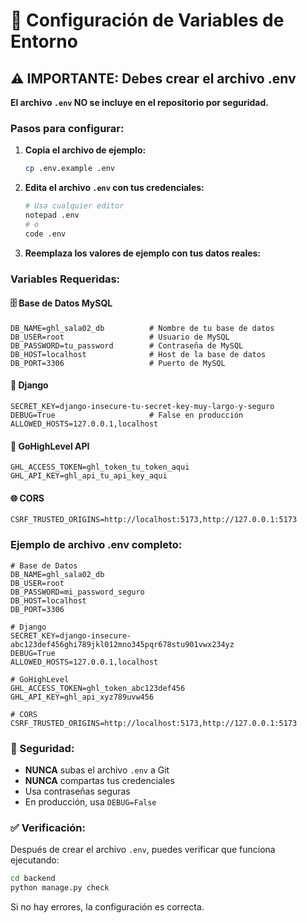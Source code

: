 # 🔐 Configuración de Variables de Entorno

## ⚠️ IMPORTANTE: Debes crear el archivo .env

**El archivo `.env` NO se incluye en el repositorio por seguridad.**

### Pasos para configurar:

1. **Copia el archivo de ejemplo:**
   ```bash
   cp .env.example .env
   ```

2. **Edita el archivo `.env` con tus credenciales:**
   ```bash
   # Usa cualquier editor
   notepad .env
   # o
   code .env
   ```

3. **Reemplaza los valores de ejemplo con tus datos reales:**

### Variables Requeridas:

#### 🗄️ Base de Datos MySQL
```env
DB_NAME=ghl_sala02_db          # Nombre de tu base de datos
DB_USER=root                   # Usuario de MySQL
DB_PASSWORD=tu_password        # Contraseña de MySQL
DB_HOST=localhost              # Host de la base de datos
DB_PORT=3306                   # Puerto de MySQL
```

#### 🐍 Django
```env
SECRET_KEY=django-insecure-tu-secret-key-muy-largo-y-seguro
DEBUG=True                     # False en producción
ALLOWED_HOSTS=127.0.0.1,localhost
```

#### 🔗 GoHighLevel API
```env
GHL_ACCESS_TOKEN=ghl_token_tu_token_aqui
GHL_API_KEY=ghl_api_tu_api_key_aqui
```

#### 🌐 CORS
```env
CSRF_TRUSTED_ORIGINS=http://localhost:5173,http://127.0.0.1:5173
```

### Ejemplo de archivo .env completo:
```env
# Base de Datos
DB_NAME=ghl_sala02_db
DB_USER=root
DB_PASSWORD=mi_password_seguro
DB_HOST=localhost
DB_PORT=3306

# Django
SECRET_KEY=django-insecure-abc123def456ghi789jkl012mno345pqr678stu901vwx234yz
DEBUG=True
ALLOWED_HOSTS=127.0.0.1,localhost

# GoHighLevel
GHL_ACCESS_TOKEN=ghl_token_abc123def456
GHL_API_KEY=ghl_api_xyz789uvw456

# CORS
CSRF_TRUSTED_ORIGINS=http://localhost:5173,http://127.0.0.1:5173
```

### 🚨 Seguridad:
- **NUNCA** subas el archivo `.env` a Git
- **NUNCA** compartas tus credenciales
- Usa contraseñas seguras
- En producción, usa `DEBUG=False`

### ✅ Verificación:
Después de crear el archivo `.env`, puedes verificar que funciona ejecutando:
```bash
cd backend
python manage.py check
```

Si no hay errores, la configuración es correcta.
